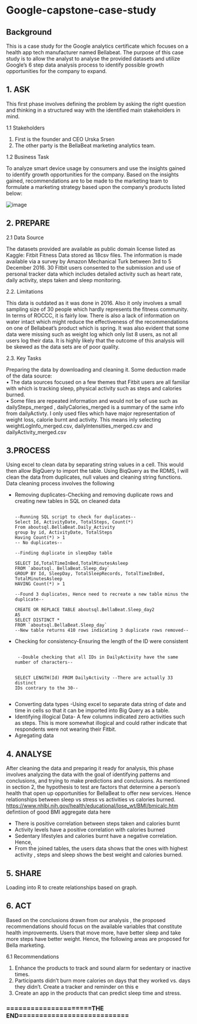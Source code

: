# Google-capstone-case-study
## Background ##

This is a case study for the Google analytics certificate which focuses on a health app tech manufacturer named Bellabeat. The purpose of this case study is to allow the analyst to analyse the provided datasets and utilize Google’s 6 step data analysis process to identify possible growth opportunities for the company to expand.

## 1.	ASK ##
This first phase involves defining the problem by asking the right question and thinking in a structured way 
with the identified main stakeholders in mind. 
<p> 1.1 Stakeholders <p>
<ol>
<li>First is the founder and CEO Urska Srsen </li>
<li>The other party is the BellaBeat marketing analytics team.
</li>
</ol>
<p>1.2	Business Task<p>
To analyze smart device usage by consumers and use the insights gained to identify growth opportunities for the company. Based on the insights gained, recommendations are to be made to the marketing team to formulate a marketing strategy based upon the company’s products listed below:
  
  ![image](https://user-images.githubusercontent.com/88995922/133566224-fe95e7f2-390e-48a6-b8d3-ae41a2b7961a.png)

## 2. PREPARE ##
<p> 2.1 Data Source<p>
The datasets provided are available as public domain license listed as Kaggle: Fitbit Fitness Data stored as 18csv files. The information is made available via a survey by Amazon Mechanical Turk between 3rd to 5 December 2016. 30 Fitbit users consented to the submission and use of personal tracker data which includes detailed activity such as heart rate, daily activity, steps taken and sleep monitoring.

<p> 2.2.	Limitations <p>
This data is outdated as it was done in 2016. Also it only involves a small sampling size of 30 people which hardly represents the fitness community. In terms of ROCCC, it is fairly low. There is also a lack of information on water intact which might reduce the effectiveness of the recommendations on one of Bellabeat’s product which is spring. It was also evident that some data were missing such as weight log which only list 8 users, as not all users log their data. It is highly likely that the outcome of this analysis will be skewed as the data sets are of poor quality. 

<p> 2.3.	Key Tasks<p>
Preparing the data by downloading and cleaning it. Some deduction made of the data source:
<br> •	The data sources focused on a few themes that Fitbit users are all familiar with which is tracking sleep, physical activity such as steps and calories burned. <br> 
•	Some files are repeated information and would not be of use such as dailySteps_merged , dailyCalories_merged is a summary of the same info from dailyActivty.
I only used files which have major representation of weight loss, calorie burnt and activity. This means inly selecting weightLogInfo_merged.csv,
dailyIntensities_merged.csv and dailyActivity_merged.csv

## 3.PROCESS ##
Using excel to clean data by separating string values in a cell. This would then allow BigQuery to import the table.
Using BiqQuery as the RDMS, I will clean the data from duplicates, null values and cleaning string functions.
Data cleaning process involves the following
<ul>
<li> Removing duplicates-Checking and removing duplicate rows and creating new tables in SQL on cleaned data
<pre><code>
--Running SQL script to check for duplicates--
Select Id, ActivityDate, TotalSteps, Count(*)
From aboutsql.BellaBeat.Daily_Activity
group by id, ActivityDate, TotalSteps
Having Count(*) > 1
-- No duplicates-- </code></pre>

<pre><code>--Finding duplicate in sleepDay table

SELECT Id,TotalTimeInBed,TotalMinutesAsleep 
FROM `aboutsql. BellaBeat.Sleep_day`
GROUP BY Id, SleepDay, TotalSleepRecords, TotalTimeInBed, TotalMinutesAsleep
HAVING Count(*) > 1

--Found 3 duplicates, Hence need to recreate a new table minus the duplicate--

CREATE OR REPLACE TABLE aboutsql.BellaBeat.Sleep_day2
AS 
SELECT DISTINCT *
FROM `aboutsql.BellaBeat.Sleep_day`
--New table returns 410 rows indicating 3 duplicate rows removed--
</code></pre>

 </li>
<li>Checking for consistency-Ensuring the length of the ID were consistent
<pre><code>
 --Double checking that all IDs in DailyActivity have the same number of characters--

SELECT LENGTH(Id)
FROM DailyActivity
--There are actually 33 distinct IDs contrary to the 30--
 </code></pre>
</li>
<li>Converting data types -Using excel to separate data string of date and time in cells so that it can be imported into Big Query as a table.</li>
<li>Identifying illogical Data- A few columns indicated zero activities such as steps. This is more somewhat illogical and could rather indicate that respondents were not wearing their Fitbit.</li>
<li> Agregating data 
 </li>
  
  </ul>
  
## 4. ANALYSE ##

After cleaning the data and preparing it ready for analysis, this phase involves analyzing the data with the goal of identifying patterns and conclusions, and trying to make predictions and conclusions. As mentioned in section 2, the hypothesis to test are factors that determine a person’s health that open up opportunities for BellaBeat to offer new services. Hence relationships between sleep vs stress vs activities vs calories burned. 
https://www.nhlbi.nih.gov/health/educational/lose_wt/BMI/bmicalc.htm defintiion of good BMI
aggregate data here

<ul>
<li> There is positive correlation between steps taken and calories burnt </li>
<li> Activity levels have a positive correlation with calories burned </li>	
<li> Sedentary lifestyles and calories burnt have a negative correlation. Hence,</li>
<li> From the joined tables, the users data shows that the ones with highest activity , steps and sleep shows the best weight and calories burned.
 </li>
</ul>

## 5. SHARE ##
Loading into R to create relationships based on graph. 


## 6.	ACT ##
Based on the conclusions drawn from our analysis , the proposed recommendations should focus on the available variables that constitute health improvements. Users that move more, have better sleep and take more steps have better weight. Hence, the following areas are proposed for Bella marketing.
<p> 6.1 Recommendations <p>
<ol>
<li> Enhance the products to track and sound alarm for sedentary or inactive times.</li>
<li> Participants didn’t burn more calories on days that they worked vs. days they didn’t. Create a tracker and reminder on this e</li>
<li> Create an app in the products that can predict sleep time and stress.</li>
</ol>

### =====================THE END===========================	





 





